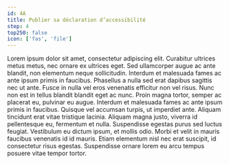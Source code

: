 ```yaml
---
id: 4A
title: Publier sa déclaration d’accessibilité
step: 4
top250: false
icon: ['fas', 'file']
---
```


Lorem ipsum dolor sit amet, consectetur adipiscing elit. Curabitur ultrices metus metus, nec ornare ex ultrices eget. Sed ullamcorper augue ac ante blandit, non elementum neque sollicitudin. Interdum et malesuada fames ac ante ipsum primis in faucibus. Phasellus a nulla sed erat dapibus sagittis nec ut ante. Fusce in nulla vel eros venenatis efficitur non vel risus. Nunc non est in tellus blandit blandit eget ac nunc. Proin magna tortor, semper ac placerat eu, pulvinar eu augue. Interdum et malesuada fames ac ante ipsum primis in faucibus. Quisque vel accumsan turpis, ut imperdiet ante. Aliquam tincidunt erat vitae tristique lacinia. Aliquam magna justo, viverra id pellentesque eu, fermentum et nulla. Suspendisse egestas purus sed luctus feugiat. Vestibulum eu dictum ipsum, et mollis odio. Morbi et velit in mauris faucibus venenatis id id mauris. Etiam elementum nisl nec erat suscipit, id consectetur risus egestas. Suspendisse ornare lorem eu arcu tempus posuere vitae tempor tortor.
